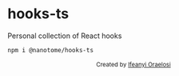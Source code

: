 # hooks-ts
Personal collection of React hooks

```bash
npm i @nanotome/hooks-ts
```

<div align="center">
  <sub>Created by <a href="https://github.com/nanotome">Ifeanyi Oraelosi</a></sub>
</div>
